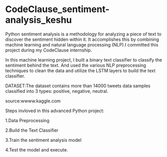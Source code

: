 # CodeClause_sentiment-analysis_keshu
Python sentiment analysis is a methodology for analyzing a piece of text to discover the sentiment hidden within it. It accomplishes this by combining machine learning and natural language processing (NLP).I committed this project during my CodeClause internship.

In this machine learning project, I built a binary text classifier to classify the sentiment behind the text. And used the various NLP preprocessing techniques to clean the data and utilize the LSTM layers to build the text classifier.

DATASET:The dataset contains more than 14000 tweets data samples classified into 3 types: positive, negative, neutral.

source:wwww.kaggle.com

Steps invloved in this advanced Python project:

1.Data Preprocessing

2.Build the Text Classifier

3.Train the sentiment analysis model

4.Test the model and execute.
